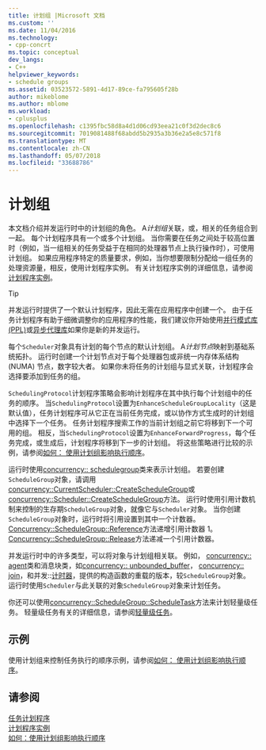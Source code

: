 ```yaml
---
title: 计划组 |Microsoft 文档
ms.custom: ''
ms.date: 11/04/2016
ms.technology:
- cpp-concrt
ms.topic: conceptual
dev_langs:
- C++
helpviewer_keywords:
- schedule groups
ms.assetid: 03523572-5891-4d17-89ce-fa795605f28b
author: mikeblome
ms.author: mblome
ms.workload:
- cplusplus
ms.openlocfilehash: c1395fbc58d8a4d1d06cd93eea21c0f3d2dec8c6
ms.sourcegitcommit: 7019081488f68abdd5b2935a3b36e2a5e8c571f8
ms.translationtype: MT
ms.contentlocale: zh-CN
ms.lasthandoff: 05/07/2018
ms.locfileid: "33688786"
---
```

# <a name="schedule-groups"></a>计划组
本文档介绍并发运行时中的计划组的角色。 A*计划组*关联，或，相关的任务组合到一起。 每个计划程序具有一个或多个计划组。 当你需要在任务之间处于较高位置时（例如，当一组相关的任务受益于在相同的处理器节点上执行操作时），可使用计划组。 如果应用程序特定的质量要求，例如，当你想要限制分配给一组任务的处理资源量，相反，使用计划程序实例。 有关计划程序实例的详细信息，请参阅[计划程序实例](../../parallel/concrt/scheduler-instances.md)。  
  
> [!TIP]
>  并发运行时提供了一个默认计划程序，因此无需在应用程序中创建一个。 由于任务计划程序有助于细微调整你的应用程序的性能，我们建议你开始使用[并行模式库 (PPL)](../../parallel/concrt/parallel-patterns-library-ppl.md)或[异步代理库](../../parallel/concrt/asynchronous-agents-library.md)如果你是新的并发运行。  
  
 每个`Scheduler`对象具有计划的每个节点的默认计划组。 A*计划节点*映射到基础系统拓扑。 运行时创建一个计划节点对于每个处理器包或非统一内存体系结构 (NUMA) 节点，数字较大者。 如果你未将任务的计划组与显式关联，计划程序会选择要添加到任务的组。  
  
 `SchedulingProtocol`计划程序策略会影响计划程序在其中执行每个计划组中的任务的顺序。 当`SchedulingProtocol`设置为`EnhanceScheduleGroupLocality`（这是默认值），任务计划程序可从它正在当前任务完成，或以协作方式生成时的计划组中选择下一个任务。 任务计划程序搜索工作的当前计划组之前它将移到下一个可用的组。 相反，当`SchedulingProtocol`设置为`EnhanceForwardProgress`，每个任务完成，或生成后，计划程序将移到下一步的计划组。 将这些策略进行比较的示例，请参阅[如何： 使用计划组影响执行顺序](../../parallel/concrt/how-to-use-schedule-groups-to-influence-order-of-execution.md)。  
  

 运行时使用[concurrency:: schedulegroup](../../parallel/concrt/reference/schedulegroup-class.md)类来表示计划组。 若要创建`ScheduleGroup`对象，请调用[concurrency::CurrentScheduler::CreateScheduleGroup](reference/currentscheduler-class.md#createschedulegroup)或[concurrency::Scheduler::CreateScheduleGroup](reference/scheduler-class.md#createschedulegroup)方法。 运行时使用引用计数机制来控制的生存期`ScheduleGroup`对象，就像它与`Scheduler`对象。 当你创建`ScheduleGroup`对象时，运行时将引用设置到其中一个计数器。 [Concurrency::ScheduleGroup::Reference](reference/schedulegroup-class.md#reference)方法递增引用计数器 1。 [Concurrency::ScheduleGroup::Release](reference/schedulegroup-class.md#release)方法递减一个引用计数器。  
  
 并发运行时中的许多类型，可以将对象与计划组相关联。 例如， [concurrency:: agent](../../parallel/concrt/reference/agent-class.md)类和消息块类，如[concurrency:: unbounded_buffer](reference/unbounded-buffer-class.md)， [concurrency:: join](../../parallel/concrt/reference/join-class.md)，和并发::[计时器](reference/timer-class.md)，提供的构造函数的重载的版本，较`ScheduleGroup`对象。 运行时使用`Scheduler`与此关联的对象`ScheduleGroup`对象来计划任务。  
  
 你还可以使用[concurrency::ScheduleGroup::ScheduleTask](reference/schedulegroup-class.md#scheduletask)方法来计划轻量级任务。 轻量级任务有关的详细信息，请参阅[轻量级任务](../../parallel/concrt/lightweight-tasks.md)。  

  
## <a name="example"></a>示例  
 使用计划组来控制任务执行的顺序示例，请参阅[如何： 使用计划组影响执行顺序](../../parallel/concrt/how-to-use-schedule-groups-to-influence-order-of-execution.md)。  
  
## <a name="see-also"></a>请参阅  
 [任务计划程序](../../parallel/concrt/task-scheduler-concurrency-runtime.md)   
 [计划程序实例](../../parallel/concrt/scheduler-instances.md)   
 [如何：使用计划组影响执行顺序](../../parallel/concrt/how-to-use-schedule-groups-to-influence-order-of-execution.md)

